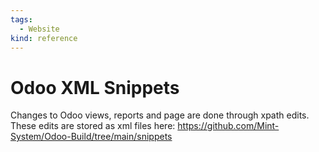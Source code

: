 ```yaml
---
tags:
  - Website
kind: reference
---
```

# Odoo XML Snippets

Changes to Odoo views, reports and page are done through xpath edits. These edits are stored as xml files here: <https://github.com/Mint-System/Odoo-Build/tree/main/snippets>
